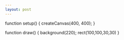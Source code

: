```yaml
---
layout: post
---
```

function setup() { 
  createCanvas(400, 400);
} 

function draw() { 
  background(220);
	rect(100,100,30,30)
}
